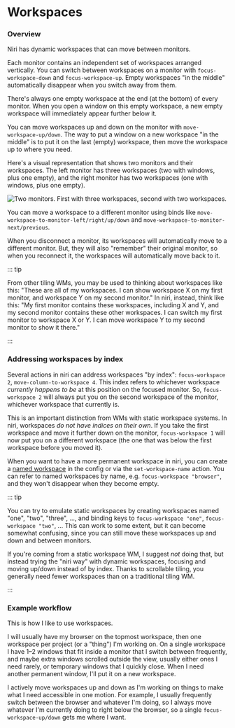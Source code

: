 # Workspaces

### Overview

Niri has dynamic workspaces that can move between monitors.

Each monitor contains an independent set of workspaces arranged vertically.
You can switch between workspaces on a monitor with `focus-workspace-down` and `focus-workspace-up`.
Empty workspaces "in the middle" automatically disappear when you switch away from them.

There's always one empty workspace at the end (at the bottom) of every monitor.
When you open a window on this empty workspace, a new empty workspace will immediately appear further below it.

You can move workspaces up and down on the monitor with `move-workspace-up/down`.
The way to put a window on a new workspace "in the middle" is to put it on the last (empty) workspace, then move the workspace up to where you need.

Here's a visual representation that shows two monitors and their workspaces.
The left monitor has three workspaces (two with windows, plus one empty), and the right monitor has two workspaces (one with windows, plus one empty).

<picture>
    <source media="(prefers-color-scheme: dark)" srcset="/workspaces-dark.png">
    <img alt="Two monitors. First with three workspaces, second with two workspaces." src="/workspaces-light.png">
</picture>

You can move a workspace to a different monitor using binds like `move-workspace-to-monitor-left/right/up/down` and `move-workspace-to-monitor-next/previous`.

When you disconnect a monitor, its workspaces will automatically move to a different monitor.
But, they will also "remember" their original monitor, so when you reconnect it, the workspaces will automatically move back to it.

::: tip

From other tiling WMs, you may be used to thinking about workspaces like this: "These are all of my workspaces. I can show workspace X on my first monitor, and workspace Y on my second monitor."
In niri, instead, think like this: "My first monitor contains these workspaces, including X and Y, and my second monitor contains these other workspaces. I can switch my first monitor to workspace X or Y. I can move workspace Y to my second monitor to show it there."

:::

### Addressing workspaces by index

Several actions in niri can address workspaces "by index": `focus-workspace 2`, `move-column-to-workspace 4`.
This index refers to whichever workspace *currently happens to be* at this position on the focused monitor.
So, `focus-workspace 2` will always put you on the second workspace of the monitor, whichever workspace that currently is.

This is an important distinction from WMs with static workspace systems.
In niri, workspaces *do not have indices on their own*.
If you take the first workspace and move it further down on the monitor, `focus-workspace 1` will now put you on a different workspace (the one that was below the first workspace before you moved it).

When you want to have a more permanent workspace in niri, you can create a [named workspace](./configuration/named-workspaces) in the config or via the `set-workspace-name` action.
You can refer to named workspaces by name, e.g. `focus-workspace "browser"`, and they won't disappear when they become empty.

::: tip

You can try to emulate static workspaces by creating workspaces named "one", "two", "three", ..., and binding keys to `focus-workspace "one"`, `focus-workspace "two"`, ...
This can work to some extent, but it can become somewhat confusing, since you can still move these workspaces up and down and between monitors.

If you're coming from a static workspace WM, I suggest *not* doing that, but instead trying the "niri way" with dynamic workspaces, focusing and moving up/down instead of by index.
Thanks to scrollable tiling, you generally need fewer workspaces than on a traditional tiling WM.

:::

### Example workflow

This is how I like to use workspaces.

I will usually have my browser on the topmost workspace, then one workspace per project (or a "thing") I'm working on.
On a single workspace I have 1–2 windows that fit inside a monitor that I switch between frequently, and maybe extra windows scrolled outside the view, usually either ones I need rarely, or temporary windows that I quickly close.
When I need another permanent window, I'll put it on a new workspace.

I actively move workspaces up and down as I'm working on things to make what I need accessible in one motion.
For example, I usually frequently switch between the browser and whatever I'm doing, so I always move whatever I'm currently doing to right below the browser, so a single `focus-workspace-up/down` gets me where I want.
